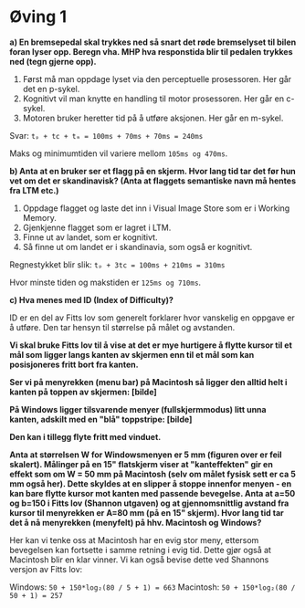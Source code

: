 # Øving 1

**a) En bremsepedal skal trykkes ned så snart det røde bremselyset til bilen foran lyser opp. Beregn vha. MHP hva responstida blir til pedalen trykkes ned (tegn gjerne opp).**

1. Først må man oppdage lyset via den perceptuelle prosessoren. Her går det en p-sykel.
2. Kognitivt vil man knytte en handling til motor prosessoren. Her går en c-sykel.
3. Motoren bruker heretter tid på å utføre aksjonen. Her går en m-sykel.

Svar: `tₚ + tc + tₘ = 100ms + 70ms + 70ms = 240ms`

Maks og minimumtiden vil variere mellom `105ms og 470ms`.

**b) Anta at en bruker ser et flagg på en skjerm. Hvor lang tid tar det før hun vet om det er skandinavisk? (Anta at flaggets semantiske navn må hentes fra LTM etc.)**

1. Oppdage flagget og laste det inn i Visual Image Store som er i Working Memory.
2. Gjenkjenne flagget som er lagret i LTM.
3. Finne ut av landet, som er kognitivt.
4. Så finne ut om landet er i skandinavia, som også er kognitivt.

Regnestykket blir slik: `tₚ + 3tc = 100ms + 210ms = 310ms`

Hvor minste tiden og makstiden er `125ms og 710ms`.

**c) Hva menes med ID (Index of Difficulty)?**

ID er en del av Fitts lov som generelt forklarer hvor vanskelig en oppgave er å utføre. Den tar hensyn til størrelse på målet og avstanden.

**Vi skal bruke Fitts lov til å vise at det er mye hurtigere å flytte kursor til et mål som ligger langs kanten av skjermen enn til et mål som kan posisjoneres fritt bort fra kanten.**

**Ser vi på menyrekken (menu bar) på Macintosh så ligger den alltid helt i kanten på toppen av skjermen: [bilde]**

**På Windows ligger tilsvarende menyer (fullskjermmodus) litt unna kanten, adskilt med en "blå" toppstripe: [bilde]**

**Den kan i tillegg flyte fritt med vinduet.**

**Anta at størrelsen W for Windowsmenyen er 5 mm (figuren over er feil skalert). Målinger på en 15" flatskjerm viser at "kanteffekten" gir en effekt som om W = 50 mm på Macintosh (selv om målet fysisk sett er ca 5 mm også her). Dette skyldes at en slipper å stoppe innenfor menyen - en kan bare flytte kursor mot kanten med passende bevegelse. Anta at a=50 og b=150 i Fitts lov (Shannon utgaven) og at gjennomsnittlig avstand fra kursor til menyrekken er A=80 mm (på en 15" skjerm). Hvor lang tid tar det å nå menyrekken (menyfelt) på hhv. Macintosh og Windows?**

Her kan vi tenke oss at Macintosh har en evig stor meny, ettersom bevegelsen kan fortsette i samme retning i evig tid. Dette gjør også at Macintosh blir en klar vinner. Vi kan også bevise dette ved Shannons versjon av Fitts lov:

Windows: `50 + 150*log₂(80 / 5 + 1) = 663`
Macintosh: `50 + 150*log₂(80 / 50 + 1) = 257`
